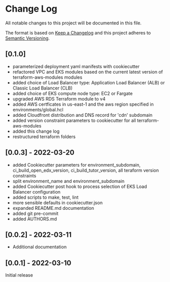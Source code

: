 # Change Log

All notable changes to this project will be documented in this file.

The format is based on [Keep a Changelog](http://keepachangelog.com/)
and this project adheres to [Semantic Versioning](http://semver.org/).


## [0.1.0]

- parameterized deployment yaml manifests with cookiecutter
- refactored VPC and EKS modules based on the current latest version of terraform-aws-modules modules
- added choice of Load Balancer type: Application Load Balancer (ALB) or Classic Load Balancer (CLB)
- added choice of EKS compute node type: EC2 or Fargate
- upgraded AWS RDS Terraform module to v4
- added AWS certficates in us-east-1 and the aws region specified in environments/global.hcl
- added Cloudfront distribution and DNS record for 'cdn' subdomain
- added version constraint parameters to cookiecutter for all terraform-aws-modules
- added this change log
- restructured terraform folders


## [0.0.3] - 2022-03-20

- added Cookiecutter parameters for environment_subdomain, ci_build_open_edx_version, ci_build_tutor_version, all teraform version constraints
- split environment_name and environment_subdomain
- added Cookiecutter post hook to process selection of EKS Load Balancer configuration
- added scripts to make, test, lint
- more sensible defaults in cookiecutter.json
- expanded README.md documentation
- added git pre-commit
- added AUTHORS.md

## [0.0.2] - 2022-03-11

- Additional documentation

## [0.0.1] - 2022-03-10

Initial release
